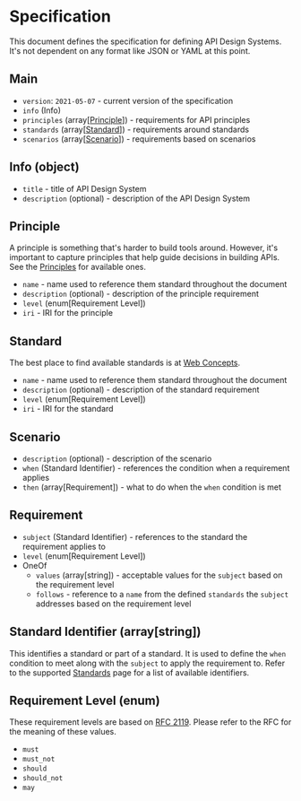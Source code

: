 # Specification

This document defines the specification for defining API Design Systems. It's not dependent on any format like JSON or YAML at this point.

## Main

- `version`: `2021-05-07` - current version of the specification
- `info` (Info)
- `principles` (array[[Principle](#principle)]) - requirements for API principles
- `standards` (array[[Standard](#standard)]) - requirements around standards
- `scenarios` (array[[Scenario](#scenario)]) - requirements based on scenarios

## Info (object)

- `title` - title of API Design System
- `description` (optional) - description of the API Design System

## Principle

A principle is something that's harder to build tools around. However, it's important to capture principles that help guide decisions in building APIs. See the [Principles](principles.md) for available ones.

- `name` - name used to reference them standard throughout the document
- `description` (optional) - description of the principle requirement
- `level` (enum[Requirement Level])
- `iri` - IRI for the principle

## Standard

The best place to find available standards is at [Web Concepts](https://webconcepts.info/).

- `name` - name used to reference them standard throughout the document
- `description` (optional) - description of the standard requirement
- `level` (enum[Requirement Level])
- `iri` - IRI for the standard

## Scenario

- `description` (optional) - description of the scenario
- `when` (Standard Identifier) - references the condition when a requirement applies
- `then` (array[Requirement]) - what to do when the `when` condition is met

##  Requirement

- `subject` (Standard Identifier) - references to the standard the requirement applies to
- `level` (enum[Requirement Level])
- OneOf
    - `values` (array[string]) - acceptable values for the `subject` based on the requirement level
    - `follows` - reference to a `name` from the defined `standards` the `subject` addresses based on the requirement level

## Standard Identifier (array[string])

This identifies a standard or part of a standard. It is used to define the `when` condition to meet along with the `subject` to apply the requirement to. Refer to the supported [Standards](standards.md) page for a list of available identifiers.

## Requirement Level (enum)

These requirement levels are based on [RFC 2119](https://tools.ietf.org/html/rfc2119). Please refer to the RFC for the meaning of these values.

- `must`
- `must_not`
- `should`
- `should_not`
- `may`